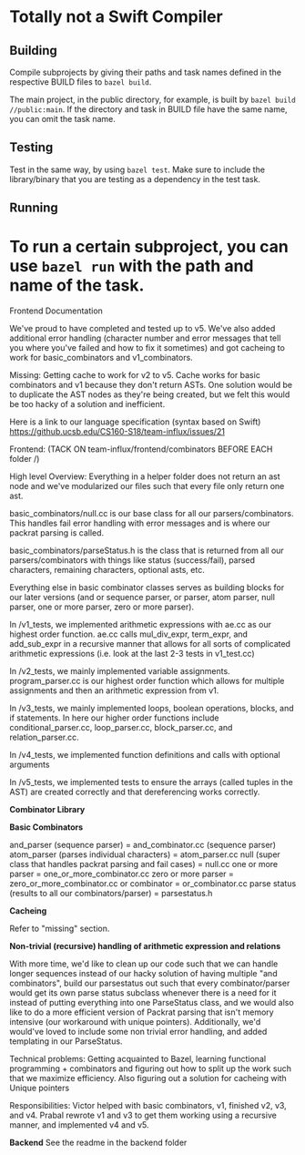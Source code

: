 
Totally not a Swift Compiler
=======================================

## Building

Compile subprojects by giving their paths and task names defined in the respective BUILD files to `bazel build`.

The main project, in the public directory, for example, is built by `bazel build //public:main`. If the directory and task in BUILD file have the same name, you can omit the task name.

## Testing

Test in the same way, by using `bazel test`. Make sure to include the library/binary that you are testing as a dependency in the test task.

## Running

To run a certain subproject, you can use `bazel run` with the path and name of the task.
=======================================

Frontend Documentation

We've proud to have completed and tested up to v5. We've also added additional error handling (character number and error messages that tell you where you've failed and how to fix it sometimes) and got cacheing to work for basic_combinators and v1_combinators.

Missing: Getting cache to work for v2 to v5. Cache works for basic combinators and v1 because they don't return ASTs. One solution would be to duplicate the AST nodes as they're being created, but we felt this would be too hacky of a solution and inefficient.

Here is a link to our language specification (syntax based on Swift)
https://github.ucsb.edu/CS160-S18/team-influx/issues/21


Frontend: (TACK ON team-influx/frontend/combinators BEFORE EACH folder /)

High level Overview:
Everything in a helper folder does not return an ast node and we've modularized our files such that every file only return one ast.

basic_combinators/null.cc is our base class for all our parsers/combinators. This handles fail error handling with error messages and is where our packrat parsing is called.

basic_combinators/parseStatus.h is the class that is returned from all our parsers/combinators with things like status (success/fail), parsed characters, remaining characters, optional asts, etc. 

Everything else in basic combinator classes serves as building blocks for our later versions (and or sequence parser, or parser, atom parser, null parser, one or more parser, zero or more parser). 

In /v1_tests, we implemented arithmetic expressions with ae.cc as our highest order function. ae.cc calls mul_div_expr, term_expr, and add_sub_expr in a recursive manner that allows for all sorts of complicated arithmetic expressions (i.e. look at the last 2-3 tests in v1_test.cc)

In /v2_tests, we mainly implemented variable assignments. program_parser.cc is our highest order function which allows for multiple assignments and then an arithmetic expression from v1.

In /v3_tests, we mainly implemented loops, boolean operations, blocks, and if statements. In here our higher order functions include conditional_parser.cc, loop_parser.cc, block_parser.cc, and relation_parser.cc. 

In /v4_tests, we implemented function definitions and calls with optional arguments

In /v5_tests, we implemented tests to ensure the arrays (called tuples in the AST) are created correctly and that dereferencing works correctly.



**Combinator Library**



**Basic Combinators**

and_parser (sequence parser) = and_combinator.cc (sequence parser)
atom_parser (parses individual characters) = atom_parser.cc
null (super class that handles packrat parsing and fail cases) = null.cc
one or more parser = one_or_more_combinator.cc
zero or more parser = zero_or_more_combinator.cc
or combinator = or_combinator.cc
parse status (results to all our combinators/parser) = parsestatus.h 



**Cacheing**

Refer to "missing" section.

**Non-trivial (recursive) handling of arithmetic expression and relations**


With more time, we'd like to clean up our code such that we can handle longer sequences instead of our hacky solution of having multiple "and combinators", build our parsestatus out such that every combinator/parser would get its own parse status subclass whenever there is a need for it instead of putting everything into one ParseStatus class, and we would also like to do a more efficient version of Packrat parsing that isn't memory intensive (our workaround with unique pointers). Additionally, we'd would've loved to include some non trivial error handling, and added templating in our ParseStatus. 


Technical problems: Getting acquainted to Bazel, learning functional programming + combinators and figuring out how to split up the work such that we maximize efficiency. Also figuring out a solution for cacheing with Unique pointers


Responsibilities:
Victor helped with basic combinators, v1, finished v2, v3, and v4.
Prabal rewrote v1 and v3 to get them working using a recursive manner, and implemented v4 and v5.

**Backend** 
See the readme in the backend folder
